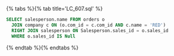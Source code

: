 {% tabs %}{% tab title='LC_607.sql' %}

```sql
SELECT salesperson.name FROM orders o
  JOIN company c ON (o.com_id = c.com_id AND c.name = 'RED')
  RIGHT JOIN salesperson ON Salesperson.sales_id = o.sales_id
  WHERE o.sales_id IS Null
```

{% endtab %}{% endtabs %}
